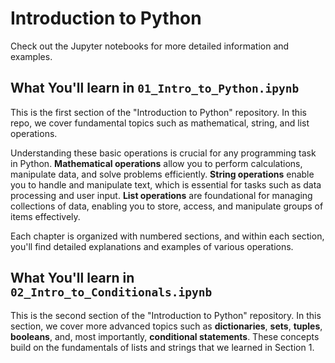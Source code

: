 
# Introduction to Python

Check out the Jupyter notebooks for more detailed information and examples.

## What You'll learn in `01_Intro_to_Python.ipynb`

This is the first section of the "Introduction to Python" repository. In this repo, we cover fundamental topics such as mathematical, string, and list operations. 

Understanding these basic operations is crucial for any programming task in Python. **Mathematical operations** allow you to perform calculations, manipulate data, and solve problems efficiently. **String operations** enable you to handle and manipulate text, which is essential for tasks such as data processing and user input. **List operations** are foundational for managing collections of data, enabling you to store, access, and manipulate groups of items effectively.

Each chapter is organized with numbered sections, and within each section, you'll find detailed explanations and examples of various operations.

## What You'll learn in `02_Intro_to_Conditionals.ipynb`

This is the second section of the "Introduction to Python" repository. In this section, we cover more advanced topics such as **dictionaries**, **sets**, **tuples**, **booleans**, and, most importantly, **conditional statements**. These concepts build on the fundamentals of lists and strings that we learned in Section 1.



